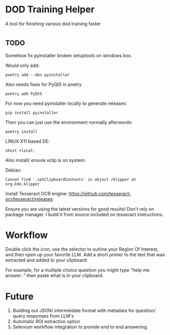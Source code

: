 # DOD Training Helper

A tool for finishing various dod training faster

#


## TODO

Somehow fix pyinstaller broken setuptools on windows box.

Would only add:
```
poetry add --dev pyinstaller
```

Also needs fixes for PyQt5 in poetry
```
poetry add PyQt5
```



For now you need pyinstaller locally to generate releases:
```
pip install pyinstaller
```

Then you can just use the environment normally afterwords:
```
poetry install
```

LINUX X11 based DE:
```
xhost +local:
```
Also install/ ensure xclip is on system:

Debian:
```
Cannot find '.setClipboardContents' in object /klipper at org.kde.klipper
```

Install Tesseract OCR engine:
https://github.com/tesseract-ocr/tesseract/releases

Ensure you are using the latest versions for good results! Don't rely on package manager. I build it from source included on tesseract instructions.


# Workflow

Double click the icon, use the selector to outline your Region Of Interest, and then open up 
your favorite LLM. Add a short primer to the text that was extracted and added to your clipboard:

For example, for a multiple choice question you might type "help me answer: " then paste what is in your clipboard. 

# Future
1. Building out JSON/ intermeidate format with metadata for question/ query responses from LLM's
2. Automatic ROI extraction option
3. Selenium workflow integration to provide end to end answering.